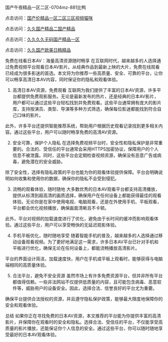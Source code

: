 
国产午夜精品一区二区-0704mz-881比鸭


点击访问：<a href="https://gda-c7m.pages.dev/">国产伦精品一区二区三区视频猫咪</a>

点击访问：<a href="https://bered.pages.dev/">久久国产精品二国产精品</a>

点击访问：<a href="https://tfda.pages.dev/">久久久久无码国产精品一区</a>

点击访问：<a href="https://gsd-agv.pages.dev/">久久国产欧美日韩精品</a>



免费在线看日本AV：海量高清资源随时畅享
在互联网时代，越来越多的人选择通过免费视频平台观看日本AV影片。从经典作品到最新上映的大片，免费在线观看已经成为很多影迷的首选。本文将为你推荐一些高质量、安全、可靠的平台，让你可以畅享高清日本AV内容，同时保证你的隐私和观看体验。

1. 高清日本AV资源，免费观看
互联网为我们提供了丰富的日本AV资源，许多平台都提供免费观影服务。无论是最新发布的热片，还是经典的日本AV影片，用户都可以通过这些平台轻松找到并免费观看。这些平台通常拥有庞大的影片库，支持按演员、类型、导演等多种方式筛选，确保每位影迷都能找到符合自己口味的影片。

此外，许多平台还提供智能推荐系统，帮助用户根据历史观看记录找到更多相关内容。通过这些平台，用户可以随时畅享免费的高清AV资源。

2. 安全可靠，保护个人隐私
在选择免费视频平台时，安全性和隐私保护是非常重要的。合法的、受信任的平台通常会采用HTTPS加密协议，保障用户的个人信息不被泄露。同时，这些平台会定期检查视频资源，确保没有恶意广告或病毒，避免潜在的安全威胁。

除了安全性，选择有隐私政策的平台也能为你的观看体验提供保障。平台会明确说明如何收集和使用你的数据，确保你的隐私不会受到侵犯。

3. 流畅的观看体验，随时随地
大多数优秀的日本AV观看平台都支持高清播放，提供从标清到超高清的画质选择，确保用户在任何设备上都能获得最佳的观看体验。无论你是在家中使用电视、电脑观看，还是在外使用手机、平板观看，平台都会优化视频播放，确保画面清晰且不卡顿。

此外，平台对视频的加载速度进行了优化，避免由于长时间的缓冲而影响观看体验。通过这些平台，用户可以享受畅快的无延迟观影体验。

4. 手机平板优化，随时随地享受
随着智能手机的普及，越来越多的人选择通过移动设备观看视频。为了更好地满足这一需求，许多日本AV平台已针对手机和平板进行优化，确保无论在任何设备上，都能流畅播放高清影片。

平台的界面设计简洁，加载速度快，用户在手机或平板上观看时，能够获得与电脑端相同的高质量体验。

5. 合法平台，避免不安全资源
虽然市场上有许多免费资源平台，但并非所有平台都值得信赖。一些非法网站不仅提供低质量的内容，且可能包含病毒、恶意软件等，威胁用户的设备安全。因此，选择合法、信誉良好的平台尤为重要。

确保平台提供合法授权的资源，并且遵守隐私保护政策，能够最大限度地保障你的安全和观看体验。

总结
如果你正在寻找免费的日本AV资源，本文推荐的平台能为你提供丰富的高清影片，并保障你在观看时的安全和隐私。选择合法、受信任的平台，不仅能享受高质量的影片播放，还能保证你个人信息的安全。通过这些平台，你可以随时随地享受最好的日本AV观看体验。






<span style="display:none;">[Canonical link](  ）</span>
